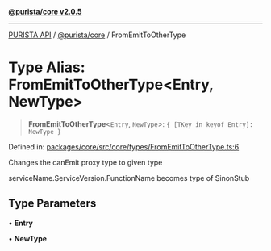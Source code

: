 [**@purista/core v2.0.5**](../README.md)

***

[PURISTA API](../../../packages.md) / [@purista/core](../README.md) / FromEmitToOtherType

# Type Alias: FromEmitToOtherType\<Entry, NewType\>

> **FromEmitToOtherType**\<`Entry`, `NewType`\>: `{ [TKey in keyof Entry]: NewType }`

Defined in: [packages/core/src/core/types/FromEmitToOtherType.ts:6](https://github.com/puristajs/purista/blob/master/packages/core/src/core/types/FromEmitToOtherType.ts#L6)

Changes the canEmit proxy type to given type

serviceName.ServiceVersion.FunctionName becomes type of SinonStub

## Type Parameters

• **Entry**

• **NewType**
